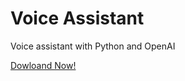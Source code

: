 # Voice Assistant
Voice assistant with Python and OpenAI

[Dowloand Now!](https://github.com/ismailcankaratas/voice-assistant/releases/download/v1.0.0/app.exe)
